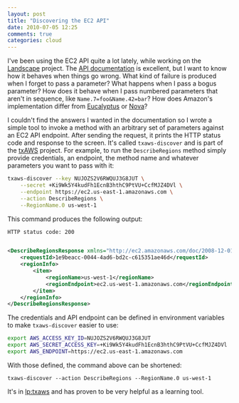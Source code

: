 ```yaml
---
layout: post
title: "Discovering the EC2 API"
date: 2010-07-05 12:25
comments: true
categories: cloud
---
```


I've been using the EC2 API quite a lot lately, while working on the
[Landscape](https://landscape.canonical.com/) project.  The
[API documentation](http://docs.amazonwebservices.com/AWSEC2/latest/APIReference/)
is excellent, but I want to know how it behaves when things go wrong.
What kind of failure is produced when I forget to pass a parameter?
What happens when I pass a bogus parameter?  How does it behave when I
pass numbered parameters that aren't in sequence, like
`Name.7=foo&Name.42=bar`? How does Amazon's implementation differ from
[Eucalyptus](http://eucalyptus.com/) or [Nova](http://novacc.org/)?

I couldn't find the answers I wanted in the documentation so I wrote a
simple tool to invoke a method with an arbitrary set of parameters
against an EC2 API endpoint.  After sending the request, it prints the
HTTP status code and response to the screen.  It's called
`txaws-discover` and is part of the
[txAWS](https://launchpad.net/txaws) project.  For example, to run the
`DescribeRegions` method simply provide credentials, an endpoint, the
method name and whatever parameters you want to pass with it:

``` bash
txaws-discover --key NUJOZS2V6RWQUJ3G8JUT \
    --secret +Ki9Wk5Y4kudFh1EcnB3hthC9PtVU+CcfMJZ4DVl \
    --endpoint https://ec2.us-east-1.amazonaws.com \
    --action DescribeRegions \
    --RegionName.0 us-west-1
```

This command produces the following output:

``` xml
HTTP status code: 200


<DescribeRegionsResponse xmlns="http://ec2.amazonaws.com/doc/2008-12-01/">
    <requestId>1e9beacc-0044-4ad6-bd2c-c615351ae46d</requestId>
    <regionInfo>
        <item>
            <regionName>us-west-1</regionName>
            <regionEndpoint>ec2.us-west-1.amazonaws.com</regionEndpoint>
        </item>
    </regionInfo>
</DescribeRegionsResponse>
```

The credentials and API endpoint can be defined in environment
variables to make `txaws-discover` easier to use:

``` bash
export AWS_ACCESS_KEY_ID=NUJOZS2V6RWQUJ3G8JUT
export AWS_SECRET_ACCESS_KEY=+Ki9Wk5Y4kudFh1EcnB3hthC9PtVU+CcfMJZ4DVl
export AWS_ENDPOINT=https://ec2.us-east-1.amazonaws.com
```

With those defined, the command above can be shortened:

```
txaws-discover --action DescribeRegions --RegionName.0 us-west-1
```

It's in [lp:txaws](https://code.launchpad.net/~txaws-dev/txaws/trunk)
and has proven to be very helpful as a learning tool.
